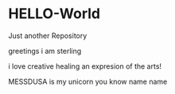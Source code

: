 # HELLO-World
Just another Repository 

greetings i am sterling

i love creative healing an expresion of the arts!

MESSDUSA is my unicorn you know name name
